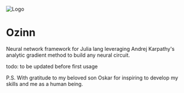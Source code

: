 ![Logo](https://scontent-ams3-1.xx.fbcdn.net/v/t1.0-9/16195981_1409461159078192_8657760987827606897_n.jpg?oh=2ddde50a2420b78aa83e5fa25c968d4b&oe=5919BE3B)
# Ozinn 
Neural network framework for Julia lang leveraging Andrej Karpathy's analytic gradient method to build any neural circuit.

todo: to be updated before first usage

P.S. With gratitude to my beloved son Oskar for inspiring to develop my skills and me as a human being.
